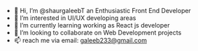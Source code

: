 - 👋 Hi, I’m @shaurgaleebT an Enthusiastic Front End Developer
- 👀 I’m interested in UI/UX developing areas
- 🌱 I’m currently learning working as React js developer 
- 💞️ I’m looking to collaborate on Web Development projects
- 📫  reach me via email: galeeb233@gmail.com

<!---
shaurgaleebT/shaurgaleebT is a ✨ special ✨ repository because its `README.md` (this file) appears on your GitHub profile.
You can click the Preview link to take a look at your changes.
--->
